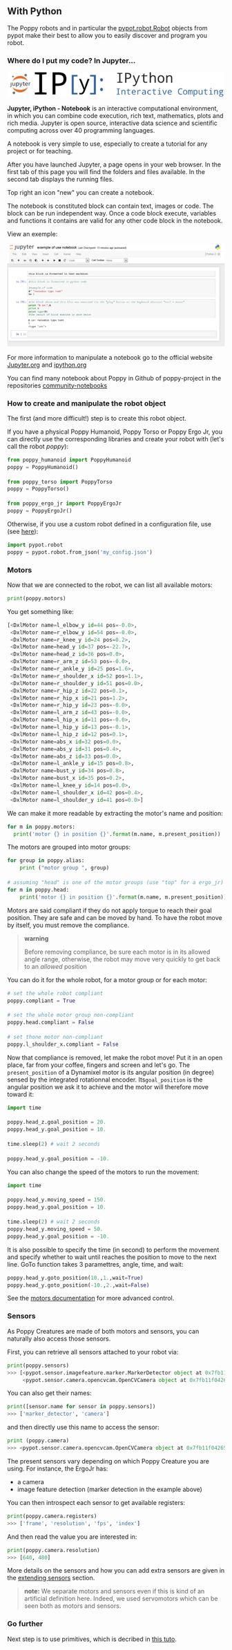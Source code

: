 
## With Python

The Poppy robots and in particular the [pypot.robot.Robot](../../pypot/doc/pypot.robot.rst#pypot.robot.robot.Robot) objects from pypot make their best to allow you to easily discover and program
you robot.

### Where do I put my code? In Jupyter...

![image](images/ip_logo.png) 

**Jupyter, iPython - Notebook** is an interactive computational environment, in which you can combine code execution, rich text, mathematics, plots and rich media. Jupyter is open source, interactive data science and scientific computing across over 40 programming languages.

A notebook is very simple to use, especially to create a tutorial for any project or for teaching.

After you have launched Jupyter, a page opens in your web browser.
In the first tab of this page you will find the folders and files available. In the second tab displays the running files.

Top right an icon "new" you can create a notebook.

The notebook is constituted block can contain text, images or code. The block can be run independent way. Once a code block execute, variables and functions it contains are valid for any other code block in the notebook.

View an exemple:

![image](images/exemple_notebook.PNG)


For more information to manipulate a notebook go to the official website [Jupyter.org](https://jupyter.org/index.html) and [ipython.org](http://ipython.org/notebook.html)

You can find many notebook about Poppy in Github of poppy-project in the repositories [community-notebooks](https://github.com/poppy-project/community-notebooks)

### How to create and manipulate the robot object

The first (and more difficult!) step is to create this robot object.

If you have a physical Poppy Humanoid, Poppy Torso or Poppy Ergo Jr, you
can directly use the corresponding libraries and create your robot with
(let's call the robot *poppy*):

```python
from poppy_humanoid import PoppyHumanoid
poppy = PoppyHumanoid()

from poppy_torso import PoppyTorso
poppy = PoppyTorso()

from poppy_ergo_jr import PoppyErgoJr
poppy = PoppyErgoJr()
```

Otherwise, if you use a custom robot defined in a configuration file,
use (see [here](http://poppy-project.github.io/poppy-docs/pypot/doc/quickstart-configfile.html)):

```python
import pypot.robot
poppy = pypot.robot.from_json('my_config.json')
```

### Motors

Now that we are connected to the robot, we can list all available
motors:

```python
print(poppy.motors)
```

You get something like:

```python
[<DxlMotor name=l_elbow_y id=44 pos=-0.0>,
 <DxlMotor name=r_elbow_y id=54 pos=-0.0>,
 <DxlMotor name=r_knee_y id=24 pos=0.2>,
 <DxlMotor name=head_y id=37 pos=-22.7>,
 <DxlMotor name=head_z id=36 pos=0.0>,
 <DxlMotor name=r_arm_z id=53 pos=-0.0>,
 <DxlMotor name=r_ankle_y id=25 pos=1.6>,
 <DxlMotor name=r_shoulder_x id=52 pos=1.1>,
 <DxlMotor name=r_shoulder_y id=51 pos=0.0>,
 <DxlMotor name=r_hip_z id=22 pos=0.1>,
 <DxlMotor name=r_hip_x id=21 pos=1.2>,
 <DxlMotor name=r_hip_y id=23 pos=-0.0>,
 <DxlMotor name=l_arm_z id=43 pos=-0.0>,
 <DxlMotor name=l_hip_x id=11 pos=-0.0>,
 <DxlMotor name=l_hip_y id=13 pos=-0.1>,
 <DxlMotor name=l_hip_z id=12 pos=0.1>,
 <DxlMotor name=abs_x id=32 pos=0.0>,
 <DxlMotor name=abs_y id=31 pos=0.4>,
 <DxlMotor name=abs_z id=33 pos=0.0>,
 <DxlMotor name=l_ankle_y id=15 pos=0.8>,
 <DxlMotor name=bust_y id=34 pos=0.8>,
 <DxlMotor name=bust_x id=35 pos=0.2>,
 <DxlMotor name=l_knee_y id=14 pos=0.0>,
 <DxlMotor name=l_shoulder_x id=42 pos=0.4>,
 <DxlMotor name=l_shoulder_y id=41 pos=0.0>]
```

We can make it more readable by extracting the motor's name and
position:

```python
for m in poppy.motors:
  print('motor {} in position {}'.format(m.name, m.present_position))
```

The motors are grouped into motor groups:

```python
for group in poppy.alias:
    print ("motor group ", group)

# assuming "head" is one of the motor groups (use "top" for a ergo_jr)
for m in poppy.head:
    print('motor {} in position {}'.format(m.name, m.present_position))
```

Motors are said compliant if they do not apply torque to reach their
goal position. They are safe and can be moved by hand. To have the robot
move by itself, you must remove the compliance.

> **warning**
>
> Before removing compliance, be sure each motor is in its allowed angle
> range, otherwise, the robot may move very quickly to get back to an
> *allowed* position

You can do it for the whole robot, for a motor group or for each motor:

```python
# set the whole robot compliant
poppy.compliant = True

# set the whole motor group non-compliant
poppy.head.compliant = False

# set thone motor non-compliant
poppy.l_shoulder_x.compliant = False
```

Now that compliance is removed, let make the robot move! Put it in an
open place, far from your coffee, fingers and screen and let's go. The
`present_position` of a Dynamixel motor is its angular position (in
degree) sensed by the integrated rotationnal encoder. Its`goal_position`
is the angular position we ask it to achieve and the motor will
therefore move toward it:

```python
import time

poppy.head_z.goal_position = 20.
poppy.head_y.goal_position = 10.

time.sleep(2) # wait 2 seconds

poppy.head_y.goal_position = -10.
```
You can also change the speed of the motors to run the movement:

```python
import time

poppy.head_y.moving_speed = 150.
poppy.head_y.goal_position = 10.

time.sleep(2) # wait 2 seconds
poppy.head_y.moving_speed = 50.
poppy.head_y.goal_position = -10.
```
It is also possible to specify the time (in second) to perform the movement and specify whether to wait until reaches the position to move to the next line. GoTo function takes 3 paramettres, angle, time, and wait:
```python
poppy.head_y.goto_position(10.,1.,wait=True)
poppy.head_y.goto_position(-10.,2.,wait=False)
```

See the [motors documentation](http://poppy-project.github.io/poppy-docs/pypot/doc/motor.html) for more advanced control.

### Sensors

As Poppy Creatures are made of both motors and sensors, you can naturally also access those sensors.

First, you can retrieve all sensors attached to your robot via:
```python
print(poppy.sensors)
>>> [<pypot.sensor.imagefeature.marker.MarkerDetector object at 0x7fb11f05f4d0>,
     <pypot.sensor.camera.opencvcam.OpenCVCamera object at 0x7fb11f042650>]
```
You can also get their names:
```python
print([sensor.name for sensor in poppy.sensors])
>>> ['marker_detector', 'camera']
```
and then directly use this name to access the sensor:
```python
print (poppy.camera)
>>> <pypot.sensor.camera.opencvcam.OpenCVCamera object at 0x7fb11f042650>
```

The present sensors vary depending on which Poppy Creature you are using. For instance, the ErgoJr has:

* a camera
* image feature detection (marker detection in the example above)

You can then introspect each sensor to get available registers:
```python
print(poppy.camera.registers)
>>> ['frame', 'resolution', 'fps', 'index']
```

And then read the value you are interested in:
```python
print(poppy.camera.resolution)
>>> [640, 480]
```

More details on the sensors and how you can add extra sensors are given in the [extending sensors](TODO) section.

> **note:**  We separate motors and sensors even if this is kind of an artificial definition here. Indeed, we used servomotors which can be seen both as motors and sensors.

### Go further

Next step is to use primitives, which is decribed in
[this tuto](http://poppy-project.github.io/poppy-docs/pypot/doc/primitive.html).
